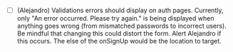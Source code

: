- [ ] (Alejandro) Validations errors should display on auth pages. Currently, only "An error occurred. Please try again." is being displayed when anything goes wrong (from mismatched passwords to incorrect users). Be mindful that changing this could distort the form. Alert Alejandro if this occurs. The else of the onSignUp would be the location to target.

